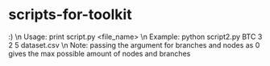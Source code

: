 # scripts-for-toolkit
:) \n
Usage: print script.py <symbol> <depth> <branches> <nodes> <file_name> \n
Example: python script2.py BTC 3 2 5 dataset.csv \n
Note: passing the argument for branches and nodes as 0 gives the max possible amount of nodes and branches